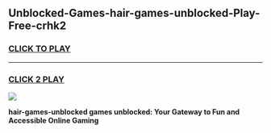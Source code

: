
## Unblocked-Games-hair-games-unblocked-Play-Free-crhk2
<h3>
<a href="https://premium76.site?title=hair-games-unblocked&ref=22A">CLICK TO PLAY</a></h3>
<hr>

<h3>
<a href="https://premium76.site?title=hair-games-unblocked&ref=22A">CLICK 2 PLAY</a>
  
</h3>

<a href="https://premium76.site?title=hair-games-unblocked&ref=22A"><img src="https://clearcache.store/games.png"></a>


**hair-games-unblocked games unblocked: Your Gateway to Fun and Accessible Online Gaming**

